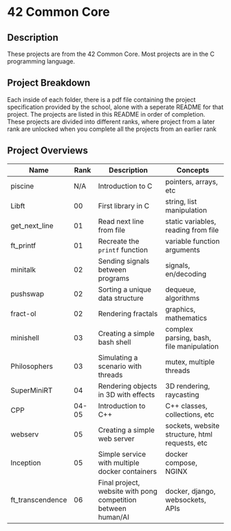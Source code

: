 # 42 Common Core
## Description
These projects are from the 42 Common Core. Most projects are in the C programming language.

## Project Breakdown
Each inside of each folder, there is a pdf file containing the project specification provided by the school, alone with a seperate README for that project. The projects are listed in this README in order of completion. These projects are divided into different ranks, where project from a later rank are unlocked when you complete all the projects from an earlier rank
## Project Overviews
| Name | Rank | Description | Concepts |
| - | - | - | - |
| piscine | N/A | Introduction to C | pointers, arrays, etc
| Libft | 00 | First library in C | string, list manipulation
| get_next_line | 01 | Read next line from file | static variables, reading from file
| ft_printf | 01 | Recreate the `printf` function | variable function arguments
| minitalk | 02 | Sending signals between programs | signals, en/decoding |
| pushswap | 02 | Sorting a unique data structure | dequeue, algorithms
| fract-ol | 02 | Rendering fractals | graphics, mathematics |
| minishell | 03 | Creating a simple bash shell | complex parsing, bash, file manipulation |
| Philosophers | 03 | Simulating a scenario with threads | mutex, multiple threads |
| SuperMiniRT | 04 | Rendering objects in 3D with effects | 3D rendering, raycasting |
| CPP | 04-05 | Introduction to C++ | C++ classes, collections, etc |
| webserv | 05 | Creating a simple web server | sockets, website structure, html requests, etc |
| Inception | 05 | Simple service with multiple docker containers | docker compose, NGINX |
| ft_transcendence | 06 | Final project, website with pong competition between human/AI | docker, django, websockets, APIs

